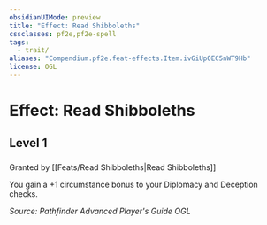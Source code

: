 ```yaml
---
obsidianUIMode: preview
title: "Effect: Read Shibboleths"
cssclasses: pf2e,pf2e-spell
tags:
  - trait/
aliases: "Compendium.pf2e.feat-effects.Item.ivGiUp0EC5nWT9Hb"
license: OGL
---
```

# Effect: Read Shibboleths
## Level 1
### 






Granted by [[Feats/Read Shibboleths|Read Shibboleths]]

You gain a +1 circumstance bonus to your Diplomacy and Deception checks.

*Source: Pathfinder Advanced Player's Guide*
*OGL*